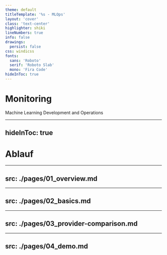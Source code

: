 ```yaml
---
theme: default
titleTemplate: '%s - MLOps'
layout: 'cover'
class: 'text-center'
highlighter: shiki
lineNumbers: true
info: false
drawings:
  persist: false
css: windicss
fonts:
  sans: 'Roboto'
  serif: 'Roboto Slab'
  mono: 'Fira Code'
hideInToc: true
---
```


# Monitoring

Machine Learning Development and Operations

---
hideInToc: true
---

# Ablauf

<Toc maxDepth="1" />

---
src: ./pages/01_overview.md
---

---
src: ./pages/02_basics.md
---

---
src: ./pages/03_provider-comparison.md
---

---
src: ./pages/04_demo.md
---

